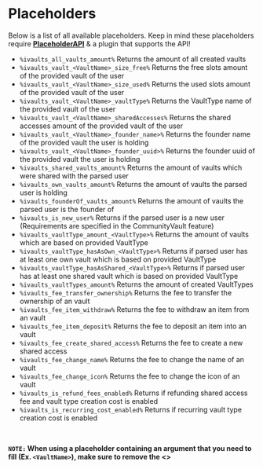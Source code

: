 # Placeholders
Below is a list of all available placeholders. Keep in mind these placeholders require **[PlaceholderAPI](https://www.spigotmc.org/resources/6245/)** & a plugin that supports the API!
<br>

* `%ivaults_all_vaults_amount%`
  Returns the amount of all created vaults
* `%ivaults_vault_<VaultName>_size_free%`
  Returns the free slots amount of the provided vault of the user
* `%ivaults_vault_<VaultName>_size_used%`
  Returns the used slots amount of the provided vault of the user
* `%ivaults_vault_<VaultName>_vaultType%`
  Returns the VaultType name of the provided vault of the user
* `%ivaults_vault_<VaultName>_sharedAccesses%`
  Returns the shared accesses amount of the provided vault of the user
* `%ivaults_vault_<VaultName>_founder_name>%`
  Returns the founder name of the provided vault the user is holding
* `%ivaults_vault_<VaultName>_founder_uuid>%`
  Returns the founder uuid of the provided vault the user is holding
* `%ivaults_shared_vaults_amount%`
  Returns the amount of vaults which were shared with the parsed user
* `%ivaults_own_vaults_amount%`
  Returns the amount of vaults the parsed user is holding
* `%ivaults_founderOf_vaults_amount%`
  Returns the amount of vaults the parsed user is the founder of
* `%ivaults_is_new_user%`
  Returns if the parsed user is a new user (Requirements are specified in the CommunityVault feature)
* `%ivaults_vaultType_amount_<VaultType>%`
  Returns the amount of vaults which are based on provided VaultType
* `%ivaults_vaultType_hasAsOwn_<VaultType>%`
  Returns if parsed user has at least one own vault which is based on provided VaultType
* `%ivaults_vaultType_hasAsShared_<VaultType>%`
  Returns if parsed user has at least one shared vault which is based on provided VaultType
* `%ivaults_vaultTypes_amount%`
  Returns the amount of created VaultTypes
* `%ivaults_fee_transfer_ownership%`
  Returns the fee to transfer the ownership of an vault
* `%ivaults_fee_item_withdraw%`
  Returns the fee to withdraw an item from an vault
* `%ivaults_fee_item_deposit%`
  Returns the fee to deposit an item into an vault
* `%ivaults_fee_create_shared_access%`
  Returns the fee to create a new shared access
* `%ivaults_fee_change_name%`
  Returns the fee to change the name of an vault
* `%ivaults_fee_change_icon%`
  Returns the fee to change the icon of an vault
* `%ivaults_is_refund_fees_enabled%`
  Returns if refunding shared access fee and vault type creation cost is enabled
* `%ivaults_is_recurring_cost_enabled%`
  Returns if recurring vault type creation cost is enabled
<br>

**`NOTE:` When using a placeholder containing an argument that you need to fill (Ex. `<VaultName>`), make sure to remove the <>**

